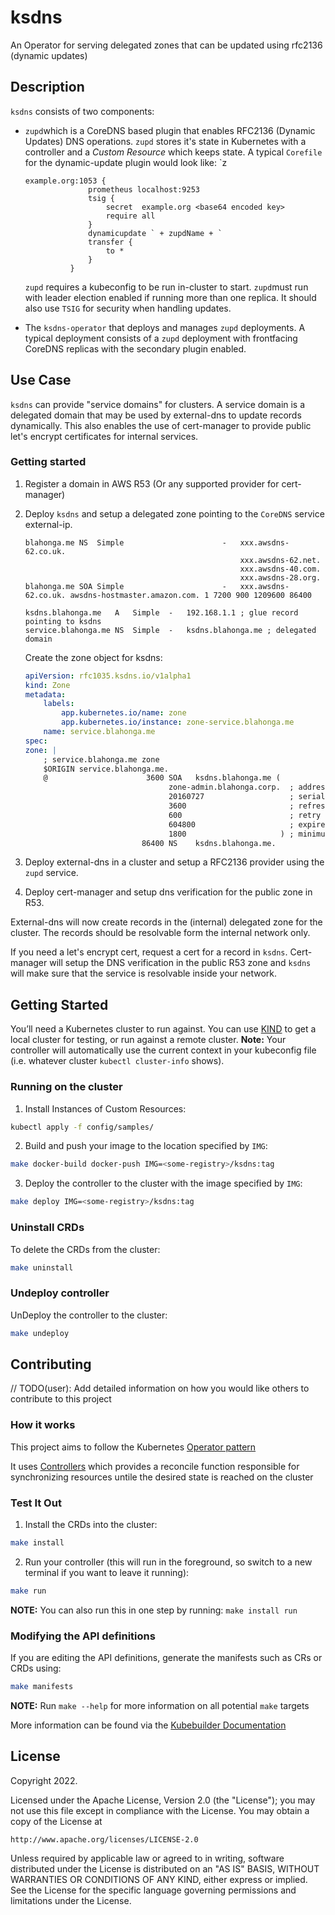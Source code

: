 # ksdns

An Operator for serving delegated zones that can be updated using rfc2136 (dynamic updates)


## Description

`ksdns` consists of two components: 

* `zupd`which is a CoreDNS based plugin that enables RFC2136 (Dynamic Updates) DNS operations. `zupd` stores it's state in Kubernetes with a controller and a *Custom Resource* which keeps state. A typical `Corefile` for the dynamic-update plugin would look like:
`z
  ```Corefile
  example.org:1053 {
				prometheus localhost:9253
				tsig {
					secret  example.org <base64 encoded key>
					require all
				}
				dynamicupdate ` + zupdName + `
				transfer {
					to * 
				}
			}
  ```
  `zupd` requires a kubeconfig to be run in-cluster to start. `zupd`must run with leader election enabled if running more than one replica. It should also use `TSIG` for security when handling updates.
  
* The `ksdns-operator` that deploys and manages `zupd` deployments. A typical deployment consists of a `zupd` deployment with frontfacing CoreDNS replicas with the secondary plugin enabled.

## Use Case

`ksdns` can provide "service domains" for clusters. A service domain is a delegated domain that may be used by external-dns to update records dynamically. This also enables the use of cert-manager to provide public let's encrypt certificates for internal services.

### Getting started

1. Register a domain in AWS R53 (Or any supported provider for cert-manager)
2. Deploy `ksdns` and setup a delegated zone pointing to the `CoreDNS` service external-ip.

    ```zone
    blahonga.me NS  Simple                      -   xxx.awsdns-62.co.uk.
                                                    xxx.awsdns-62.net.
                                                    xxx.awsdns-40.com.
                                                    xxx.awsdns-28.org.
    blahonga.me SOA Simple                      -   xxx.awsdns-62.co.uk. awsdns-hostmaster.amazon.com. 1 7200 900 1209600 86400
    
    ksdns.blahonga.me   A   Simple  -   192.168.1.1 ; glue record pointing to ksdns
    service.blahonga.me NS  Simple  -   ksdns.blahonga.me ; delegated domain
    ```

    Create the zone object for ksdns:

    ```yaml
    apiVersion: rfc1035.ksdns.io/v1alpha1
    kind: Zone
    metadata:
        labels:
            app.kubernetes.io/name: zone
            app.kubernetes.io/instance: zone-service.blahonga.me
        name: service.blahonga.me
    spec:
    zone: |
        ; service.blahonga.me zone
        $ORIGIN service.blahonga.me.
        @                      3600 SOA   ksdns.blahonga.me (
                                    zone-admin.blahonga.corp.  ; address of responsible party
                                    20160727                   ; serial number, not used
                                    3600                       ; refresh period
                                    600                        ; retry period
                                    604800                     ; expire time
                                    1800                     ) ; minimum ttl
                              86400 NS    ksdns.blahonga.me.
    ```

3. Deploy external-dns in a cluster and setup a RFC2136 provider using the `zupd` service.
4. Deploy cert-manager and setup dns verification for the public zone in R53.

External-dns will now create records in the (internal) delegated zone for the cluster. The records should be resolvable form the internal network only.

If you need a let's encrypt cert, request a cert for a record in `ksdns`. Cert-manager will setup the DNS verification in the public R53 zone and `ksdns` will make sure that the service is resolvable inside your network.

## Getting Started

You’ll need a Kubernetes cluster to run against. You can use [KIND](https://sigs.k8s.io/kind) to get a local cluster for testing, or run against a remote cluster.
**Note:** Your controller will automatically use the current context in your kubeconfig file (i.e. whatever cluster `kubectl cluster-info` shows).

### Running on the cluster

1. Install Instances of Custom Resources:

```sh
kubectl apply -f config/samples/
```

2. Build and push your image to the location specified by `IMG`:
 
```sh
make docker-build docker-push IMG=<some-registry>/ksdns:tag
```
 
3. Deploy the controller to the cluster with the image specified by `IMG`:

```sh
make deploy IMG=<some-registry>/ksdns:tag
```

### Uninstall CRDs

To delete the CRDs from the cluster:

```sh
make uninstall
```

### Undeploy controller

UnDeploy the controller to the cluster:

```sh
make undeploy
```

## Contributing

// TODO(user): Add detailed information on how you would like others to contribute to this project

### How it works

This project aims to follow the Kubernetes [Operator pattern](https://kubernetes.io/docs/concepts/extend-kubernetes/operator/)

It uses [Controllers](https://kubernetes.io/docs/concepts/architecture/controller/)
which provides a reconcile function responsible for synchronizing resources untile the desired state is reached on the cluster

### Test It Out

1. Install the CRDs into the cluster:

```sh
make install
```

2. Run your controller (this will run in the foreground, so switch to a new terminal if you want to leave it running):

```sh
make run
```

**NOTE:** You can also run this in one step by running: `make install run`

### Modifying the API definitions

If you are editing the API definitions, generate the manifests such as CRs or CRDs using:

```sh
make manifests
```

**NOTE:** Run `make --help` for more information on all potential `make` targets

More information can be found via the [Kubebuilder Documentation](https://book.kubebuilder.io/introduction.html)

## License

Copyright 2022.

Licensed under the Apache License, Version 2.0 (the "License");
you may not use this file except in compliance with the License.
You may obtain a copy of the License at

    http://www.apache.org/licenses/LICENSE-2.0

Unless required by applicable law or agreed to in writing, software
distributed under the License is distributed on an "AS IS" BASIS,
WITHOUT WARRANTIES OR CONDITIONS OF ANY KIND, either express or implied.
See the License for the specific language governing permissions and
limitations under the License.
